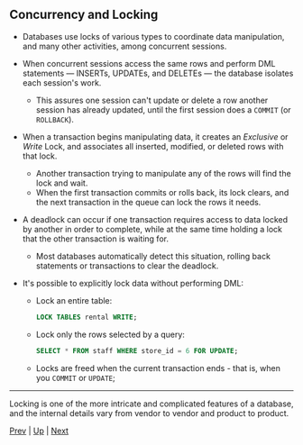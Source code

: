 ## Concurrency and Locking

* Databases use locks of various types to coordinate data manipulation, and many other activities, among concurrent sessions.
* When concurrent sessions access the same rows and perform DML statements — INSERTs, UPDATEs, and DELETEs — the database isolates each session's work.
  * This assures one session can't update or delete a row another session has already updated, until the first session does a `COMMIT` (or `ROLLBACK`).

* When a transaction begins manipulating data, it creates an *Exclusive* or *Write* Lock, and associates all inserted, modified, or deleted rows with that lock.
  * Another transaction trying to manipulate any of the rows will find the lock and wait.
  * When the first transaction commits or rolls back, its lock clears, and the next transaction in the queue can lock the rows it needs.

* A deadlock can occur if one transaction requires access to data locked by another in order to complete, while at the same time holding a lock that the other transaction is waiting for.
  * Most databases automatically detect this situation, rolling back statements or transactions to clear the deadlock.

* It's possible to explicitly lock data without performing DML:
  * Lock an entire table:

    ```sql
    LOCK TABLES rental WRITE;
    ```

  * Lock only the rows selected by a query:

    ```sql
    SELECT * FROM staff WHERE store_id = 6 FOR UPDATE;
    ```

  * Locks are freed when the current transaction ends - that is, when you `COMMIT` or `UPDATE`;

<hr>

Locking is one of the more intricate and complicated features of a database, and the internal details vary
from vendor to vendor and product to product.

[Prev](Transactions.md) | [Up](../README.md) | [Next](LoadData.md)
